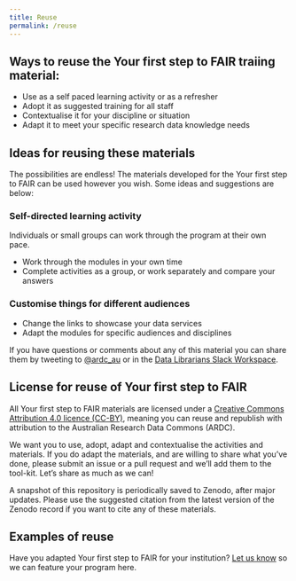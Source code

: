 ```yaml
---
title: Reuse
permalink: /reuse
---
```


## Ways to reuse the Your first step to FAIR traiing material:

-   Use as a self paced learning activity or as a refresher
-   Adopt it as suggested training for all staff
-   Contextualise it for your discipline or situation
-   Adapt it to meet your specific research data knowledge needs

## Ideas for reusing these materials

The possibilities are endless! The materials developed for the Your first step to FAIR
can be used however you wish. Some ideas
and suggestions are below:

### Self-directed learning activity

Individuals or small groups can work through the program at their own
pace.

-   Work through the modules in your own time
-   Complete activities as a group, or work separately and compare your answers

### Customise things for different audiences

-   Change the links to showcase your data services
-   Adapt the modules for specific audiences and disciplines

If you have questions or comments about any of this material you can share
them by tweeting to
[@ardc_au](http://www.twitter.com/@ardc_au "ARDC on Twitter") or in
the [Data Librarians
Slack Workspace](https://tiny.cc/data-librarians).

## License for reuse of Your first step to FAIR

All Your first step to FAIR materials are licensed under a [Creative
Commons Attribution 4.0 licence (CC-BY)](https://creativecommons.org/licenses/by/4.0/), meaning you can reuse and republish with attribution to the
Australian Research Data Commons (ARDC).

We want you to use, adopt, adapt and contextualise the activities and
materials. If you do
adapt the materials, and are willing to share what you’ve done, please
submit an issue or a pull request and we’ll add them to the
tool-kit. Let’s share as much as we can!

A snapshot of this repository is periodically saved to Zenodo, after major updates. Please use the suggested citation from the latest version of the Zenodo record if you want to cite any of these materials.

## Examples of reuse

Have you adapted Your first step to FAIR for your institution? [Let us
know](mailto:contact@ardc.org.au) so we can feature your program here.


